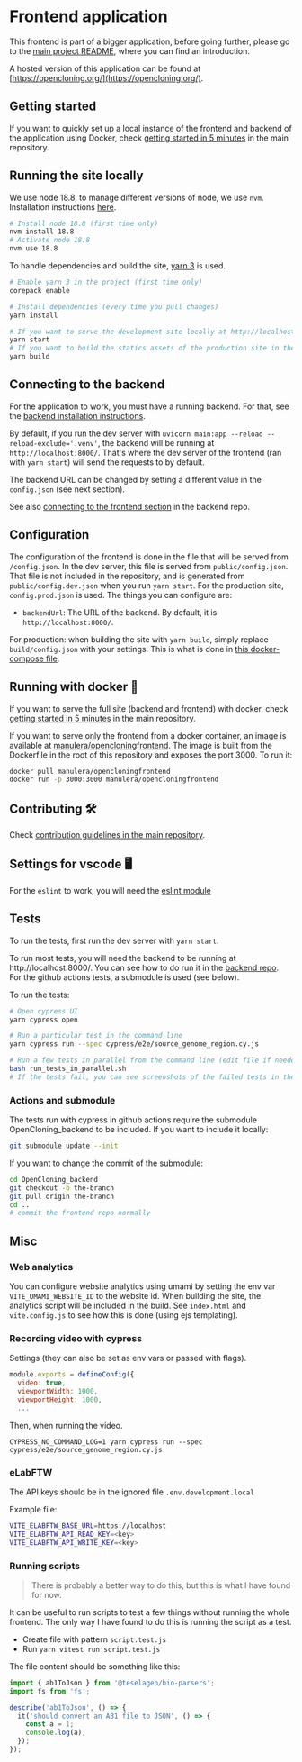 # Frontend application

This frontend is part of a bigger application, before going further, please go to the [main project README](https://github.com/manulera/OpenCloning?tab=readme-ov-file#readme), where you can find an introduction.

A hosted version of this application can be found at [https://opencloning.org/](https://opencloning.org/).

## Getting started

If you want to quickly set up a local instance of the frontend and backend of the application using Docker, check [getting started in 5 minutes](https://github.com/manulera/OpenCloning#timer_clock-getting-started-in-5-minutes) in the main repository.

## Running the site locally

We use node 18.8, to manage different versions of node, we use `nvm`. Installation instructions [here](https://github.com/nvm-sh/nvm#installing-and-updating).

```bash
# Install node 18.8 (first time only)
nvm install 18.8
# Activate node 18.8
nvm use 18.8
```

To handle dependencies and build the site, [yarn 3](https://v3.yarnpkg.com/) is used.

```bash
# Enable yarn 3 in the project (first time only)
corepack enable

# Install dependencies (every time you pull changes)
yarn install

# If you want to serve the development site locally at http://localhost:3000/
yarn start
# If you want to build the statics assets of the production site in the folder ./build
yarn build
```

## Connecting to the backend

For the application to work, you must have a running backend. For that, see the [backend installation instructions](https://github.com/manulera/OpenCloning_backend#local-installation).

By default, if you run the dev server with `uvicorn main:app --reload --reload-exclude='.venv'`, the backend will be running at `http://localhost:8000/`. That's where the dev server of the frontend (ran with `yarn start`) will send the requests to by default.

The backend URL can be changed by setting a different value in the `config.json` (see next section).

See also [connecting to the frontend section](https://github.com/manulera/OpenCloning_backend?tab=readme-ov-file#connecting-to-the-frontend) in the backend repo.

## Configuration

The configuration of the frontend is done in the file that will be served from `/config.json`. In the dev server, this file is served from `public/config.json`. That file is not included in the repository, and is generated from `public/config.dev.json` when you run `yarn start`. For the production site, `config.prod.json` is used. The things you can configure are:

* `backendUrl`: The URL of the backend. By default, it is `http://localhost:8000/`.

For production: when building the site with `yarn build`, simply replace `build/config.json` with your settings. This is what is done in [this docker-compose file](https://github.com/manulera/OpenCloning).

## Running with docker 🐳

If you want to serve the full site (backend and frontend) with docker, check [getting started in 5 minutes](https://github.com/manulera/OpenCloning#timer_clock-getting-started-in-5-minutes) in the main repository.

If you want to serve only the frontend from a docker container, an image is available at [manulera/opencloningfrontend](https://hub.docker.com/r/manulera/opencloningfrontend). The image is built from the Dockerfile in the root of this repository and exposes the port 3000. To run it:

```bash
docker pull manulera/opencloningfrontend
docker run -p 3000:3000 manulera/opencloningfrontend
```

## Contributing :hammer_and_wrench:

Check [contribution guidelines in the main repository](https://github.com/manulera/OpenCloning/blob/master/CONTRIBUTING.md).

## Settings for vscode :desktop_computer:

For the `eslint` to work, you will need the [eslint module](https://marketplace.visualstudio.com/items?itemName=dbaeumer.vscode-eslint)

## Tests

To run the tests, first run the dev server with `yarn start`.

To run most tests, you will need the backend to be running at http://localhost:8000/. You can see how to do run it in the [backend repo](https://github.com/manulera/OpenCloning_backend). For the github actions tests, a submodule is used (see below).

To run the tests:

```bash
# Open cypress UI
yarn cypress open

# Run a particular test in the command line
yarn cypress run --spec cypress/e2e/source_genome_region.cy.js

# Run a few tests in parallel from the command line (edit file if needed)
bash run_tests_in_parallel.sh
# If the tests fail, you can see screenshots of the failed tests in the folder cypress/screenshots

```

### Actions and submodule

The tests run with cypress in github actions require the submodule OpenCloning_backend to be included. If you want to include it locally:

```bash
git submodule update --init
```

If you want to change the commit of the submodule:

```bash
cd OpenCloning_backend
git checkout -b the-branch
git pull origin the-branch
cd ..
# commit the frontend repo normally
```

## Misc

### Web analytics

You can configure website analytics using umami by setting the env var `VITE_UMAMI_WEBSITE_ID` to the website id. When building the site, the analytics script will be included in the build. See `index.html` and `vite.config.js` to see how this is done (using ejs templating).

### Recording video with cypress

Settings (they can also be set as env vars or passed with flags).

```javascript
module.exports = defineConfig({
  video: true,
  viewportWidth: 1000,
  viewportHeight: 1000,
  ...
```

Then, when running the video.
```
CYPRESS_NO_COMMAND_LOG=1 yarn cypress run --spec cypress/e2e/source_genome_region.cy.js
```

### eLabFTW

The API keys should be in the ignored file `.env.development.local`

Example file:

```bash
VITE_ELABFTW_BASE_URL=https://localhost
VITE_ELABFTW_API_READ_KEY=<key>
VITE_ELABFTW_API_WRITE_KEY=<key>
```

### Running scripts

> There is probably a better way to do this, but this is what I have found for now.

It can be useful to run scripts to test a few things without running the whole frontend. The only way I have found to do this is running the script as a test.

* Create file with pattern `script.test.js`
* Run `yarn vitest run script.test.js`

The file content should be something like this:

```javascript
import { ab1ToJson } from '@teselagen/bio-parsers';
import fs from 'fs';

describe('ab1ToJson', () => {
  it('should convert an AB1 file to JSON', () => {
    const a = 1;
    console.log(a);
  });
});
```

